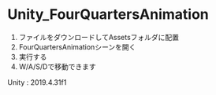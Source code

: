 # Unity_FourQuartersAnimation
1. ファイルをダウンロードしてAssetsフォルダに配置
1. FourQuartersAnimationシーンを開く
1. 実行する
1. W/A/S/Dで移動できます

Unity : 2019.4.31f1